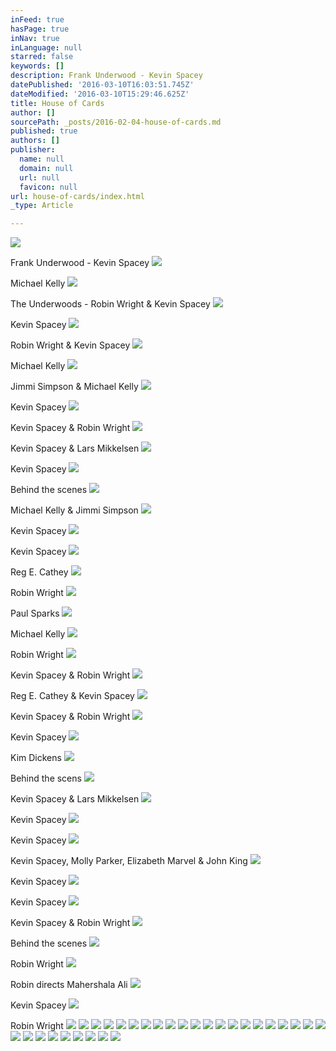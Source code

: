 ```yaml
---
inFeed: true
hasPage: true
inNav: true
inLanguage: null
starred: false
keywords: []
description: Frank Underwood - Kevin Spacey
datePublished: '2016-03-10T16:03:51.745Z'
dateModified: '2016-03-10T15:29:46.625Z'
title: House of Cards
author: []
sourcePath: _posts/2016-02-04-house-of-cards.md
published: true
authors: []
publisher:
  name: null
  domain: null
  url: null
  favicon: null
url: house-of-cards/index.html
_type: Article

---
```

![](https://the-grid-user-content.s3-us-west-2.amazonaws.com/1b1212f2-c346-49bd-bcd5-78354635c27d.jpg)

Frank Underwood - Kevin Spacey
![](https://the-grid-user-content.s3-us-west-2.amazonaws.com/bfefb7c4-4a7f-4c06-9c77-0fb869f95e4f.jpg)

Michael Kelly
![](https://the-grid-user-content.s3-us-west-2.amazonaws.com/61d36434-0276-4080-b238-f807e5817735.jpg)

The Underwoods - Robin Wright & Kevin Spacey
![](https://the-grid-user-content.s3-us-west-2.amazonaws.com/a8a89d05-6612-48c0-8815-012af1f931ac.jpg)

Kevin Spacey
![](https://the-grid-user-content.s3-us-west-2.amazonaws.com/d531e425-63b1-4e96-8396-66cb58beb405.jpg)

Robin Wright & Kevin Spacey
![](https://the-grid-user-content.s3-us-west-2.amazonaws.com/2a281352-dcbe-434e-8894-d52bfdc7d1bb.jpg)

Michael Kelly
![](https://the-grid-user-content.s3-us-west-2.amazonaws.com/de64b011-4e64-430c-8785-d941b8b85154.jpg)

Jimmi Simpson & Michael Kelly
![](https://the-grid-user-content.s3-us-west-2.amazonaws.com/5ab96c64-70da-4c26-af2d-332578183490.jpg)

Kevin Spacey
![](https://the-grid-user-content.s3-us-west-2.amazonaws.com/bc6b2d16-b0ac-462e-a72d-f290859da9bf.jpg)

Kevin Spacey & Robin Wright
![](https://the-grid-user-content.s3-us-west-2.amazonaws.com/9d9987b7-60ab-4cd6-a309-88e017f7fe05.jpg)

Kevin Spacey & Lars Mikkelsen
![](https://the-grid-user-content.s3-us-west-2.amazonaws.com/74d4fcb2-da0b-4bdb-bc33-9dbaa3caa2a9.jpg)

Kevin Spacey
![](https://the-grid-user-content.s3-us-west-2.amazonaws.com/b32e985c-83e3-482d-8227-c04e93791a65.jpg)

Behind the scenes
![](https://the-grid-user-content.s3-us-west-2.amazonaws.com/0b399e16-6e79-44f8-9250-3ab36afb91ef.jpg)

Michael Kelly & Jimmi Simpson
![](https://the-grid-user-content.s3-us-west-2.amazonaws.com/788e7990-5f70-4ff0-a29d-934c8a9f2bc4.jpg)

Kevin Spacey
![](https://the-grid-user-content.s3-us-west-2.amazonaws.com/90a54049-a7c9-444f-af85-2cf1cb64008d.jpg)

Kevin Spacey
![](https://the-grid-user-content.s3-us-west-2.amazonaws.com/afd65646-b70f-41e8-b0c6-e177f0bbf18b.jpg)

Reg E. Cathey
![](https://the-grid-user-content.s3-us-west-2.amazonaws.com/31d3f795-6089-48eb-99d2-712867c34170.jpg)

Robin Wright
![](https://the-grid-user-content.s3-us-west-2.amazonaws.com/b691cd11-1836-4d95-8ee6-242a890a0542.jpg)

Paul Sparks
![](https://the-grid-user-content.s3-us-west-2.amazonaws.com/94768f37-5702-4652-a31b-186ee9a9146d.jpg)

Michael Kelly
![](https://the-grid-user-content.s3-us-west-2.amazonaws.com/df7ba7f0-06ff-4f63-8213-95f2b3a04323.jpg)

Robin Wright
![](https://the-grid-user-content.s3-us-west-2.amazonaws.com/fc29bfed-de3d-48a2-a3d0-47a4044e462c.jpg)

Kevin Spacey & Robin Wright
![](https://the-grid-user-content.s3-us-west-2.amazonaws.com/a84e477d-c8fc-4b4c-ade2-b5bffa227a98.jpg)

Reg E. Cathey & Kevin Spacey
![](https://the-grid-user-content.s3-us-west-2.amazonaws.com/d13960d1-3ec4-4fbf-b817-a15c10f7efb3.jpg)

Kevin Spacey & Robin Wright
![](https://the-grid-user-content.s3-us-west-2.amazonaws.com/eb50cf01-b8d1-4915-912a-0cd056d1728f.jpg)

Kevin Spacey
![](https://the-grid-user-content.s3-us-west-2.amazonaws.com/80362da7-8519-4570-a92d-3491aecef3df.jpg)

Kim Dickens
![](https://the-grid-user-content.s3-us-west-2.amazonaws.com/55f83a04-1c96-43be-b266-2f0d17d3fa7f.jpg)

Behind the scens
![](https://the-grid-user-content.s3-us-west-2.amazonaws.com/4c6b2a3e-b393-4193-a7c6-14ced03da2ac.jpg)

Kevin Spacey & Lars Mikkelsen
![](https://the-grid-user-content.s3-us-west-2.amazonaws.com/ccb98a56-6772-4769-a0ad-1b9411713b63.jpg)

Kevin Spacey
![](https://the-grid-user-content.s3-us-west-2.amazonaws.com/86cc2106-46c4-4dfc-835d-8633c16e8d45.jpg)

Kevin Spacey
![](https://the-grid-user-content.s3-us-west-2.amazonaws.com/aed74488-5d1e-4829-9d06-511ce46d94fc.jpg)

Kevin Spacey, Molly Parker, Elizabeth Marvel & John King
![](https://the-grid-user-content.s3-us-west-2.amazonaws.com/8f34b260-7501-435d-b8b8-db87994f49eb.jpg)

Kevin Spacey
![](https://the-grid-user-content.s3-us-west-2.amazonaws.com/b6bfa69f-50e0-43ed-81d9-93c21cceae46.jpg)

Kevin Spacey
![](https://the-grid-user-content.s3-us-west-2.amazonaws.com/3c8574ab-f9ed-480a-b2bb-b0860cf45d80.jpg)

Kevin Spacey & Robin Wright
![](https://the-grid-user-content.s3-us-west-2.amazonaws.com/5b9b1bbe-aa19-49c8-b7a9-4cc201eddba5.jpg)

Behind the scenes
![](https://the-grid-user-content.s3-us-west-2.amazonaws.com/6bc86720-a014-4df8-a6ce-1b6aa966e90a.jpg)

Robin Wright
![](https://the-grid-user-content.s3-us-west-2.amazonaws.com/cbfa94a4-68be-42d9-89a3-279c3b8234c4.jpg)

Robin directs Mahershala Ali
![](https://the-grid-user-content.s3-us-west-2.amazonaws.com/89671cb5-bfa6-407d-933b-8b2f82f1f252.jpg)

Kevin Spacey
![](https://the-grid-user-content.s3-us-west-2.amazonaws.com/8076e760-ef82-444b-af21-74026e10767d.jpg)

Robin Wright
![](https://the-grid-user-content.s3-us-west-2.amazonaws.com/7f2c6294-cdff-47d3-aafa-c3d0647708c2.jpg)
![](https://the-grid-user-content.s3-us-west-2.amazonaws.com/ba3bd733-8bdc-4b87-a3a2-4946e48d3615.jpg)
![](https://the-grid-user-content.s3-us-west-2.amazonaws.com/33266979-fc80-4528-b079-26cfd2367657.jpg)
![](https://the-grid-user-content.s3-us-west-2.amazonaws.com/61822462-6faf-4179-9a69-996999e3ea68.jpg)
![](https://the-grid-user-content.s3-us-west-2.amazonaws.com/e2393a8b-c77e-47bc-8818-46d4547ca6a7.jpg)
![](https://the-grid-user-content.s3-us-west-2.amazonaws.com/94848a04-87a8-4e98-a2d5-57d4b89fc37a.jpg)
![](https://the-grid-user-content.s3-us-west-2.amazonaws.com/051ec1a7-b02a-44b2-aaf0-a823c2118bd2.jpg)
![](https://the-grid-user-content.s3-us-west-2.amazonaws.com/e4398f8d-cf07-4d55-ba93-0bb191c4fc0f.jpg)
![](https://the-grid-user-content.s3-us-west-2.amazonaws.com/c83e6475-e8e0-4e3c-b42b-00c9270ea0f1.jpg)
![](https://the-grid-user-content.s3-us-west-2.amazonaws.com/29af5268-50d2-457a-856c-8c485890238f.jpg)
![](https://the-grid-user-content.s3-us-west-2.amazonaws.com/c40cee89-2e75-4f28-ad5c-d478986f4189.jpg)
![](https://the-grid-user-content.s3-us-west-2.amazonaws.com/0ed57ccd-45f6-4463-b882-7176908c0d48.jpg)
![](https://the-grid-user-content.s3-us-west-2.amazonaws.com/c36d3b10-e5d5-4a06-bb7d-8a10d321b9ec.jpg)
![](https://the-grid-user-content.s3-us-west-2.amazonaws.com/54e46af9-3e51-4d5a-b619-3855b2a0e4da.jpg)
![](https://the-grid-user-content.s3-us-west-2.amazonaws.com/30f00f96-1a79-4be0-be8c-b38a343e76d2.jpg)
![](https://the-grid-user-content.s3-us-west-2.amazonaws.com/346fa552-afb1-4101-810e-e2a4833bf5fc.jpg)
![](https://the-grid-user-content.s3-us-west-2.amazonaws.com/3d80ee5a-207b-4d40-b39a-05573448c6a0.jpg)
![](https://the-grid-user-content.s3-us-west-2.amazonaws.com/3f08dab5-28aa-42c2-8054-384e6834ee1e.jpg)
![](https://the-grid-user-content.s3-us-west-2.amazonaws.com/f93512d0-bddf-42a3-902e-05e1b5125f34.jpg)
![](https://the-grid-user-content.s3-us-west-2.amazonaws.com/e538bb3a-4262-40f2-944a-0b0edfacd0af.jpg)
![](https://the-grid-user-content.s3-us-west-2.amazonaws.com/36080aaf-6c61-4dee-92f5-e20e258d74b3.jpg)
![](https://the-grid-user-content.s3-us-west-2.amazonaws.com/215f2aca-21ce-43df-9c8e-649580ed684b.jpg)
![](https://the-grid-user-content.s3-us-west-2.amazonaws.com/fb92a10c-c90c-48f3-93fc-0858ad936b6d.jpg)
![](https://the-grid-user-content.s3-us-west-2.amazonaws.com/20732e04-deca-4eb3-9bb3-0ac62fa43366.jpg)
![](https://the-grid-user-content.s3-us-west-2.amazonaws.com/3160fd26-44a6-497e-b7e1-22ebfe7f5a73.jpg)
![](https://the-grid-user-content.s3-us-west-2.amazonaws.com/921b0461-ccc7-4ef6-90f3-14956ae7bfd5.jpg)
![](https://the-grid-user-content.s3-us-west-2.amazonaws.com/0cf7881c-efa0-4844-974a-e2a18d53a9df.jpg)
![](https://the-grid-user-content.s3-us-west-2.amazonaws.com/ca784ee5-6f84-42bc-a8ae-77f337087239.jpg)
![](https://the-grid-user-content.s3-us-west-2.amazonaws.com/1b6a872a-934b-402a-9295-21c60a9d5176.jpg)
![](https://the-grid-user-content.s3-us-west-2.amazonaws.com/0eea839a-ed76-41ca-8b86-4cf862248dc9.jpg)